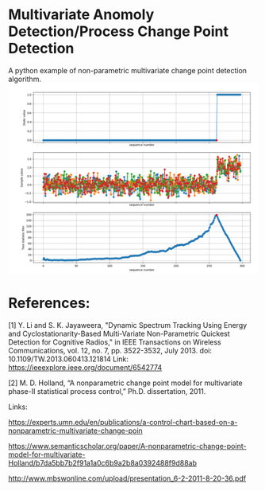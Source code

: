 # Multivariate Anomoly Detection/Process Change Point Detection
A python example of non-parametric multivariate change point detection algorithm. 
![alt text](example.png)

# References:
[1] Y. Li and S. K. Jayaweera, "Dynamic Spectrum Tracking Using Energy and Cyclostationarity-Based Multi-Variate Non-Parametric Quickest Detection for Cognitive Radios," in IEEE Transactions on Wireless Communications, vol. 12, no. 7, pp. 3522-3532, July 2013.
doi: 10.1109/TW.2013.060413.121814 Link: https://ieeexplore.ieee.org/document/6542774

[2] M. D. Holland, “A nonparametric change point model for multivariate
phase-II statistical process control,” Ph.D. dissertation, 2011.

Links:

https://experts.umn.edu/en/publications/a-control-chart-based-on-a-nonparametric-multivariate-change-poin

https://www.semanticscholar.org/paper/A-nonparametric-change-point-model-for-multivariate-Holland/b7da5bb7b2f91a1a0c6b9a2b8a0392488f9d88ab

http://www.mbswonline.com/upload/presentation_6-2-2011-8-20-36.pdf
